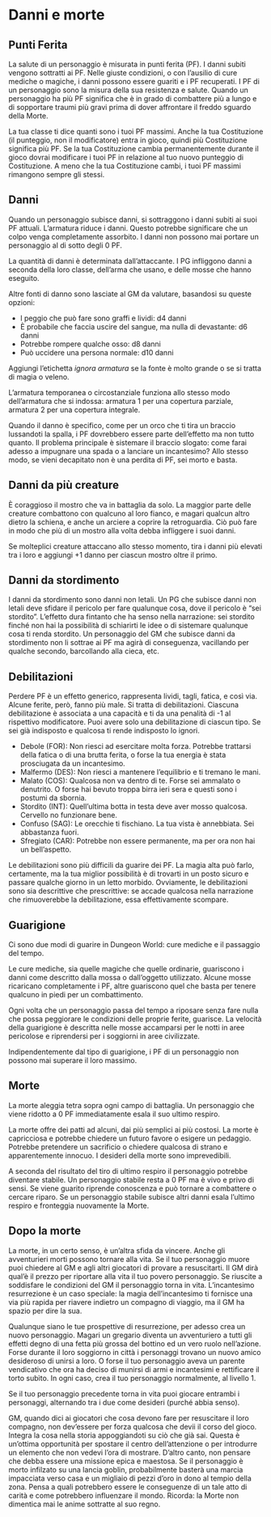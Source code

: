 # Danni e morte

## Punti Ferita
La salute di un personaggio è misurata in punti ferita (PF). I danni subiti vengono sottratti ai PF. Nelle giuste condizioni, o con l’ausilio di cure mediche o magiche, i danni possono essere guariti e i PF recuperati.
I PF di un personaggio sono la misura della sua resistenza e salute. Quando un personaggio ha più PF significa che è in grado di combattere più a lungo e di sopportare traumi più gravi prima di dover affrontare il freddo sguardo della Morte.

La tua classe ti dice quanti sono i tuoi PF massimi. Anche la tua Costituzione (il punteggio, non il modificatore) entra in gioco, quindi più Costituzione significa più PF. Se la tua Costituzione cambia permanentemente durante il gioco dovrai modificare i tuoi PF in relazione al tuo nuovo punteggio di Costituzione. A meno che la tua Costituzione cambi, i tuoi PF massimi rimangono sempre gli stessi.

## Danni
Quando un personaggio subisce danni, si sottraggono i danni subiti ai suoi PF attuali. L’armatura riduce i danni. Questo potrebbe significare che un colpo venga completamente assorbito. I danni non possono mai portare un personaggio al di sotto degli 0 PF. 

La quantità di danni è determinata dall’attaccante. I PG infliggono danni a seconda della loro classe, dell’arma che usano, e delle mosse che hanno eseguito.

Altre fonti di danno sono lasciate al GM da valutare, basandosi su queste opzioni:

* l peggio che può fare sono graffi e lividi: d4 danni
* È probabile che faccia uscire del sangue, ma nulla di devastante: d6 danni
* Potrebbe rompere qualche osso: d8 danni
* Può uccidere una persona normale: d10 danni

Aggiungi l’etichetta *ignora armatura* se la fonte è molto grande o se si tratta di magia o veleno.

L’armatura temporanea o circostanziale funziona allo stesso modo dell’armatura che si indossa: armatura 1 per una copertura parziale, armatura 2 per una copertura integrale.

Quando il danno è specifico, come per un orco che ti tira un braccio lussandoti la spalla, i PF dovrebbero essere parte dell’effetto ma non tutto quanto. Il problema principale è sistemare il braccio slogato: come farai adesso a impugnare una spada o a lanciare un incantesimo? Allo stesso modo, se vieni decapitato non è una perdita di PF, sei morto e basta.

## Danni da più creature
È coraggioso il mostro che va in battaglia da solo. La maggior parte delle creature combattono con qualcuno al loro fianco, e magari qualcun altro dietro la schiena, e anche un arciere a coprire la retroguardia. Ciò può fare in modo che più di un mostro alla volta debba infliggere i suoi danni.

Se molteplici creature attaccano allo stesso momento, tira i danni più elevati tra i loro e aggiungi +1 danno per ciascun mostro oltre il primo.

## Danni da stordimento
I danni da stordimento sono danni non letali. Un PG che subisce danni non letali deve sfidare il pericolo per fare qualunque cosa, dove il pericolo è “sei stordito”. L’effetto dura fintanto che ha senso nella narrazione: sei stordito finché non hai la possibilità di schiarirti le idee o di sistemare qualunque cosa ti renda stordito. Un personaggio del GM che subisce danni da stordimento non li sottrae ai PF ma agirà di conseguenza, vacillando per qualche secondo, barcollando alla cieca, etc.

## Debilitazioni
Perdere PF è un effetto generico, rappresenta lividi, tagli, fatica, e così via. Alcune ferite, però, fanno più male. Si tratta di debilitazioni.
Ciascuna debilitazione è associata a una capacità e ti da una penalità di -1 al rispettivo modificatore.
Puoi avere solo una debilitazione di ciascun tipo. Se sei già indisposto e qualcosa ti rende indisposto lo ignori.

* Debole (FOR): Non riesci ad esercitare molta forza. Potrebbe trattarsi della fatica o di una brutta ferita, o forse la tua energia è stata prosciugata da un incantesimo.
* Malfermo (DES): Non riesci a mantenere l’equilibrio e ti tremano le mani.
* Malato (COS): Qualcosa non va dentro di te. Forse sei ammalato o denutrito. O forse hai bevuto troppa birra ieri sera e questi sono i postumi da sbornia.
* Stordito (INT): Quell’ultima botta in testa deve aver mosso qualcosa. Cervello no funzionare bene.
* Confuso (SAG): Le orecchie ti fischiano. La tua vista è annebbiata. Sei abbastanza fuori.
* Sfregiato (CAR): Potrebbe non essere permanente, ma per ora non hai un bell’aspetto.

Le debilitazioni sono più difficili da guarire dei PF. La magia alta può farlo, certamente, ma la tua miglior possibilità è di trovarti in un posto sicuro e passare qualche giorno in un letto morbido. Ovviamente, le debilitazioni sono sia descrittive che prescrittive: se accade qualcosa nella narrazione che rimuoverebbe la debilitazione, essa effettivamente scompare.

## Guarigione
Ci sono due modi di guarire in Dungeon World: cure mediche e il passaggio del tempo.

Le cure mediche, sia quelle magiche che quelle ordinarie, guariscono i danni come descritto dalla mossa o dall’oggetto utilizzato. Alcune mosse ricaricano completamente i PF, altre guariscono quel che basta per tenere qualcuno in piedi per un combattimento.

Ogni volta che un personaggio passa del tempo a riposare senza fare nulla che possa peggiorare le condizioni delle proprie ferite, guarisce. La velocità della guarigione è descritta nelle mosse accamparsi per le notti in aree pericolose e riprendersi per i soggiorni in aree civilizzate.

Indipendentemente dal tipo di guarigione, i PF di un personaggio non possono mai superare il loro massimo.

## Morte
La morte aleggia tetra sopra ogni campo di battaglia. Un personaggio che viene ridotto a 0 PF immediatamente esala il suo ultimo respiro.

La morte offre dei patti ad alcuni, dai più semplici ai più costosi. La morte è capricciosa e potrebbe chiedere un futuro favore o esigere un pedaggio. Potrebbe pretendere un sacrificio o chiedere qualcosa di strano e apparentemente innocuo. I desideri della morte sono imprevedibili.

A seconda del risultato del tiro di ultimo respiro il personaggio potrebbe diventare stabile. Un personaggio stabile resta a 0 PF ma è vivo e privo di sensi. Se viene guarito riprende conoscenza e può tornare a combattere o cercare riparo. Se un personaggio stabile subisce altri danni esala l’ultimo respiro e fronteggia nuovamente la Morte.

## Dopo la morte
La morte, in un certo senso, è un’altra sfida da vincere. Anche gli avventurieri morti possono tornare alla vita. Se il tuo personaggio muore puoi chiedere al GM e agli altri giocatori di provare a resuscitarti. Il GM dirà qual’è il prezzo per riportare alla vita il tuo povero personaggio. Se riuscite a soddisfare le condizioni del GM il personaggio torna in vita. L’incantesimo resurrezione è un caso speciale: la magia dell’incantesimo ti fornisce una via più rapida per riavere indietro un compagno di viaggio, ma il GM ha spazio per dire la sua.

Qualunque siano le tue prospettive di resurrezione, per adesso crea un nuovo personaggio. Magari un gregario diventa un avventuriero a tutti gli effetti degno di una fetta più grossa del bottino ed un vero ruolo nell’azione. Forse durante il loro soggiorno in città i personaggi trovano un nuovo amico desideroso di unirsi a loro. O forse il tuo personaggio aveva un parente vendicativo che ora ha deciso di munirsi di armi e incantesimi e rettificare il torto subìto. In ogni caso, crea il tuo personaggio normalmente, al livello 1.

Se il tuo personaggio precedente torna in vita puoi giocare entrambi i personaggi, alternando tra i due come desideri (purché abbia senso).

GM, quando dici ai giocatori che cosa devono fare per resuscitare il loro compagno, non dev’essere per forza qualcosa che devii il corso del gioco. Integra la cosa nella storia appoggiandoti su ciò che già sai. Questa è un’ottima opportunità per spostare il centro dell’attenzione o per introdurre un elemento che non vedevi l’ora di mostrare. D’altro canto, non pensare che debba essere una missione epica e maestosa. Se il personaggio è morto infilzato su una lancia goblin, probabilmente basterà una marcia impacciata verso casa e un migliaio di pezzi d’oro in dono al tempio della zona. Pensa a quali potrebbero essere le conseguenze di un tale atto di carità e come potrebbero influenzare il mondo. Ricorda: la Morte non dimentica mai le anime sottratte al suo regno.